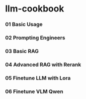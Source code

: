 # llm-cookbook

### 01 Basic Usage

### 02 Prompting Engineers

### 03 Basic RAG

### 04 Advanced RAG with Rerank

### 05 Finetune LLM with Lora

### 06 Finetune VLM Qwen